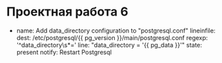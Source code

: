 Проектная работа 6
==================
- name: Add data_directory configuration to "postgresql.conf"
      lineinfile:
       dest: /etc/postgresql/{{ pg_version }}/main/postgresql.conf
       regexp: '^data_directory\s*='
       line: "data_directory = '{{ pg_data }}'"
       state: present
      notify: Restart Postgresql
